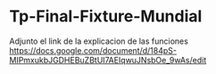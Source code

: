 # Tp-Final-Fixture-Mundial

Adjunto el link de la explicacion de las funciones
https://docs.google.com/document/d/184pS-MIPmxukbJGDHEBuZBtUI7AEIqwuJNsbOe_9wAs/edit
